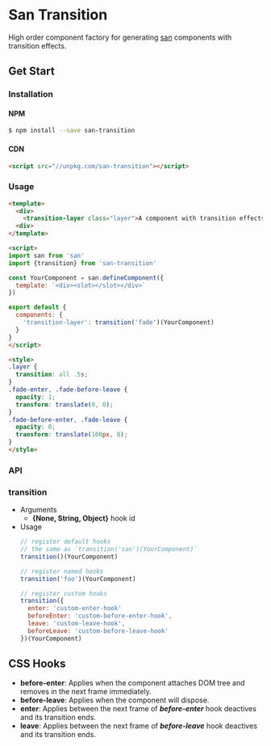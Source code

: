 # San Transition

High order component factory for generating [san](//github.com/ecomfe/san) components with transition effects.

## Get Start

### Installation

#### NPM

```bash
$ npm install --save san-transition
```

#### CDN

```html
<script src="//unpkg.com/san-transition"></script>
```

### Usage

```html
<template>
  <div>
    <transition-layer class="layer">A component with transition effects.</transition-layer>
  <div>
</template>

<script>
import san from 'san'
import {transition} from 'san-transition'

const YourComponent = san.defineComponent({
  template: `<div><slot></slot></div>`
})

export default {
  components: {
    'transition-layer': transition('fade')(YourComponent)
  }
}
</script>

<style>
.layer {
  transition: all .5s;
}
.fade-enter, .fade-before-leave {
  opacity: 1;
  transform: translate(0, 0);
}
.fade-before-enter, .fade-leave {
  opacity: 0;
  transform: translate(100px, 0);
}
</style>
```

### API

### transition

- Arguments
  - **{None, String, Object}** hook id
- Usage
  ```javascript
  // register default hooks
  // the same as `transition('san')(YourComponent)`
  transition()(YourComponent)

  // register named hooks
  transition('foo')(YourComponent)

  // register custom hooks
  transition({
    enter: 'custom-enter-hook'
    beforeEnter: 'custom-before-enter-hook',
    leave: 'custom-leave-hook',
    beforeLeave: 'custom-before-leave-hook'
  })(YourComponent)
  ```

## CSS Hooks

- **before-enter**: Applies when the component attaches DOM tree and removes in the next frame immediately.
- **before-leave**: Applies when the component will dispose.
- **enter**: Applies between the next frame of ***before-enter*** hook deactives and its transition ends.
- **leave**: Applies between the next frame of ***before-leave*** hook deactives and its transition ends.